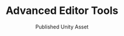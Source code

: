 ---
layout: projectDetail
projId: AET
title: "Advanced Editor Tools"
subtitle: "Published Unity Asset"
startDate: "2023-02-06"
endDate: "2023-06-22"
halted: true
featured: true
relevance: 95
categoryTags:
    - Software
    - Tool
techTags: 
    - Unity
    - C# Reflection
    - Engine Tool
summary: "Unity plugin used to create custom inspectors by simply adding attributes to your fields and methods."
shortDescription: "Free tool I developed to easily modify the Unity Inspector without the need to create any additional script attatchment, just like the default Unity attributes like [Header] or [Range]. This asset includes layout functionality for Foldouts and Columns with their respective styling, along with some other minor attributes like ReadOnly fields (which are not interactable from the inspector). All these elements can be nested as the user desires, with complex elements like lists of lists of structures or classes. However, by far the most useful functionality is the Button attribute, which allows the user to add a simple [Button('ButtonName')] attribute on top of their method and then they can run this code from the inspector with a single click. It even supports input parameters and async execution!"
longDescription: "This is my very long description, it could go on, and on, and on,and on,and on,and on,and on,and on,and on,and on,and on,and on,and on,and on,and on,and on,and on,and on,and on,and on,and on,and on,and on,and on,and on,and on, but it wont. It can also include html tags like <strong>this one</strong>..."
teamSize: 1
contributions: "This was a solo project, and the most destacable technical bits are the following:
 <ul>
  <li></li>
  <li></li>
  <li></li>
 </ul>"
images:
    - name: Advanced Editor Tools graphics-2.png
      alt: "Miniature"
      footnote: "note"
    - name: Advanced Editor Tools graphics-1.png
      alt: "Miniature"
      footnote: "note"
    - name: Advanced Editor Tools graphics-3.png
      alt: "Miniature"
      footnote: "note"
    - name: Advanced Editor Tools graphics-4.png
      alt: "Miniature"
      footnote: "note"
    - name: Advanced Editor Tools graphics-5.png
      alt: "Miniature"
      footnote: "note"
    - name: Advanced Editor Tools graphics-6.png
      alt: "Miniature"
      footnote: "note"
    - name: Advanced Editor Tools graphics-7.png
      alt: "Miniature"
      footnote: "note"
    - name: Advanced Editor Tools graphics-8.png
      alt: "Miniature"
      footnote: "note"
    - name: Advanced Editor Tools graphics-9.png
      alt: "Miniature"
      footnote: "note"
---